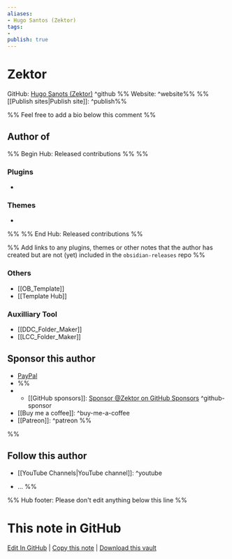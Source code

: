 ```yaml
---
aliases: 
- Hugo Santos (Zektor)
tags:
- 
publish: true
---
```


# Zektor

GitHub: [Hugo Sanots (Zektor)](https://github.com/llZektorll) ^github
%% Website:  ^website%% 
%%[[Publish sites|Publish site]]: ^publish%%
 
%% Feel free to add a bio below this comment %%


## Author of

%% Begin Hub: Released contributions %%
%%
### Plugins

- 

### Themes

- 
%%
%% End Hub: Released contributions %%  

%% Add links to any plugins, themes or other notes that the author has created but are not (yet) included in the `obsidian-releases` repo %%


### Others

- [[OB_Template]]
- [[Template Hub]]

### Auxilliary Tool
- [[DDC_Folder_Maker]]
- [[LCC_Folder_Maker]]


## Sponsor this author

- [PayPal](https://www.paypal.com/paypalme/llzektorll)
- %%
- - [[GitHub sponsors]]: [Sponsor @Zektor on GitHub Sponsors](https://github.com/sponsors/llZektorll) ^github-sponsor
- [[Buy me a coffee]]: ^buy-me-a-coffee
- [[Patreon]]: ^patreon
%%

%%
## Follow this author

- [[YouTube Channels|YouTube channel]]: ^youtube

- ...
%%

%% Hub footer: Please don't edit anything below this line %%

# This note in GitHub

<span class="git-footer">[Edit In GitHub](https://github.dev/obsidian-community/obsidian-hub/blob/main/01%20-%20Community/People/Zektor.md "git-hub-edit-note") | [Copy this note](https://raw.githubusercontent.com/obsidian-community/obsidian-hub/main/01%20-%20Community/People/Zektor.md "git-hub-copy-note") | [Download this vault](https://github.com/obsidian-community/obsidian-hub/archive/refs/heads/main.zip "git-hub-download-vault") </span>
